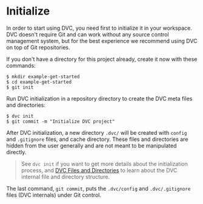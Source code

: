 # Initialize

In order to start using DVC, you need first to initialize it in your
<abbr>workspace</abbr>. DVC doesn't require Git and can work without any source
control management system, but for the best experience we recommend using DVC on
top of Git repositories.

If you don't have a directory for this <abbr>project</abbr> already, create it
now with these commands:

```dvc
$ mkdir example-get-started
$ cd example-get-started
$ git init
```

Run DVC initialization in a repository directory to create the DVC meta files
and directories:

```dvc
$ dvc init
$ git commit -m "Initialize DVC project"
```

After DVC initialization, a new directory `.dvc/` will be created with `config`
and `.gitignore` files, and <abbr>cache</abbr> directory. These files and
directories are hidden from the user generally and are not meant to be
manipulated directly.

> See `dvc init` if you want to get more details about the initialization
> process, and
> [DVC Files and Directories](/doc/user-guide/dvc-files-and-directories) to
> learn about the DVC internal file and directory structure.

The last command, `git commit`, puts the `.dvc/config` and `.dvc/.gitignore`
files (DVC internals) under Git control.
